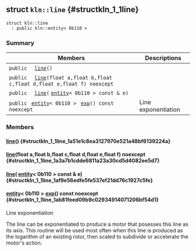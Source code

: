 ## struct `kln::line` {#structkln_1_1line}

```
struct kln::line
  : public kln::entity< 0b110 >
```  

### Summary

 Members                        | Descriptions                                
--------------------------------|---------------------------------------------
`public  ` [`line`](#structkln_1_1line_1a51e1c8ea3127970e521a48bf6139224a)`()`  | 
`public  ` [`line`](#structkln_1_1line_1a3a7b1cdde6811a23a30cd5d4082ee5d7)`(float a,float b,float c,float d,float e,float f) noexcept`  | 
`public  ` [`line`](#structkln_1_1line_1af9e56edfe5fe537ef21dd76c1927c5fe)`(` [`entity`](/Klein/api/kln::entity#structkln_1_1entity)`< 0b110 > const & e)`  | 
`public ` [`entity`](/Klein/api/kln::entity#structkln_1_1entity)`< 0b110 > ` [`exp`](#structkln_1_1line_1ab81feed09b9c02934914071206bf54d1)`() const noexcept`  | Line exponentiation

### Members

####   [line](#structkln_1_1line_1a51e1c8ea3127970e521a48bf6139224a)()  {#structkln_1_1line_1a51e1c8ea3127970e521a48bf6139224a}

####   [line](#structkln_1_1line_1a3a7b1cdde6811a23a30cd5d4082ee5d7)(float a,float b,float c,float d,float e,float f) noexcept  {#structkln_1_1line_1a3a7b1cdde6811a23a30cd5d4082ee5d7}

####   [line](#structkln_1_1line_1af9e56edfe5fe537ef21dd76c1927c5fe)( [entity](/Klein/api/kln::entity#structkln_1_1entity)< 0b110 > const & e)  {#structkln_1_1line_1af9e56edfe5fe537ef21dd76c1927c5fe}

####  [entity](/Klein/api/kln::entity#structkln_1_1entity)< 0b110 >  [exp](#structkln_1_1line_1ab81feed09b9c02934914071206bf54d1)() const noexcept  {#structkln_1_1line_1ab81feed09b9c02934914071206bf54d1}

Line exponentiation

The line can be exponentiated to produce a motor that posesses this line as its axis. This routine will be used most often when this line is produced as the logarithm of an existing rotor, then scaled to subdivide or accelerate the motor's action.

